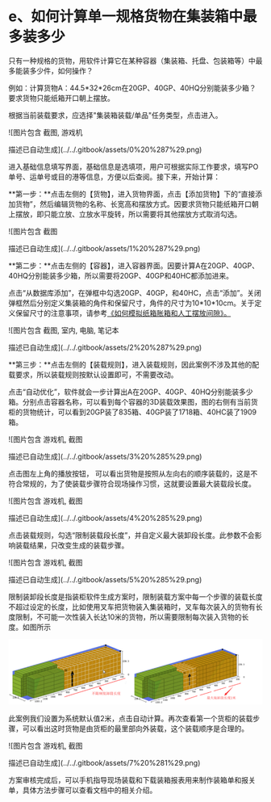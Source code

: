 # e、如何计算单一规格货物在集装箱中最多装多少

只有一种规格的货物，用软件计算它在某种容器（集装箱、托盘、包装箱等）中最多能装多少件，如何操作？

例如：计算货物A：44.5\*32\*26cm在20GP、40GP、40HQ分别能装多少箱？要求货物只能纸箱开口朝上摆放。

根据当前装载要求，应选择"集装箱装载/单品"任务类型，点击进入。

![&#x56FE;&#x7247;&#x5305;&#x542B; &#x622A;&#x56FE;, &#x6E38;&#x620F;&#x673A;

&#x63CF;&#x8FF0;&#x5DF2;&#x81EA;&#x52A8;&#x751F;&#x6210;](../../.gitbook/assets/0%20%287%29.png)

进入基础信息填写界面，基础信息是选填项，用户可根据实际工作要求，填写PO单号、运单号或目的港等信息，方便以后查阅。接下来，开始计算：

**第一步：**点击左侧的【货物】，进入货物界面，点击【添加货物】下的“直接添加货物”，然后编辑货物的名称、长宽高和摆放方式。因要求货物只能纸箱开口朝上摆放，即只能立放、立放水平旋转，所以需要将其他摆放方式取消勾选。

![&#x56FE;&#x7247;&#x5305;&#x542B; &#x622A;&#x56FE;

&#x63CF;&#x8FF0;&#x5DF2;&#x81EA;&#x52A8;&#x751F;&#x6210;](../../.gitbook/assets/1%20%287%29.png)

**第二步：**点击左侧的【容器】，进入容器界面。因要计算A在20GP、40GP、40HQ分别能装多少箱，所以需要将20GP、40GP和40HC都添加进来。

点击“从数据库添加”，在弹框中勾选20GP、40GP，和40HC，点击“添加”。关闭弹框然后分别定义集装箱的角件和保留尺寸，角件的尺寸为10\*10\*10cm。关于定义保留尺寸的注意事项，请参考[《如何模拟纸箱胀箱和人工摆放间隙》。]()

![&#x56FE;&#x7247;&#x5305;&#x542B; &#x622A;&#x56FE;, &#x5BA4;&#x5185;, &#x7535;&#x8111;, &#x7B14;&#x8BB0;&#x672C;

&#x63CF;&#x8FF0;&#x5DF2;&#x81EA;&#x52A8;&#x751F;&#x6210;](../../.gitbook/assets/2%20%287%29.png)

**第三步：**点击左侧的【装载规则】，进入装载规则，因此案例不涉及其他的配载要求，所以装载规则按默认设置即可，不需要改动。

点击“自动优化”，软件就会一步计算出A在20GP、40GP、40HQ分别能装多少箱。分别点击容器名称，可以看到每个容器的3D装载效果图，图的右侧有当前货柜的货物统计，可以看到20GP装了835箱、40GP装了1718箱、40HC装了1909箱。

![&#x56FE;&#x7247;&#x5305;&#x542B; &#x6E38;&#x620F;&#x673A;, &#x622A;&#x56FE;

&#x63CF;&#x8FF0;&#x5DF2;&#x81EA;&#x52A8;&#x751F;&#x6210;](../../.gitbook/assets/3%20%285%29.png)

点击图左上角的播放按钮， 可以看出货物是按照从左向右的顺序装载的，这是不符合常规的，为了使装载步骤符合现场操作习惯，这就要设置最大装载段长度。

![&#x56FE;&#x7247;&#x5305;&#x542B; &#x6E38;&#x620F;&#x673A;, &#x622A;&#x56FE;

&#x63CF;&#x8FF0;&#x5DF2;&#x81EA;&#x52A8;&#x751F;&#x6210;](../../.gitbook/assets/4%20%285%29.png)

点击装载规则，勾选“限制装载段长度”，并自定义最大装卸段长度。此参数不会影响装载结果，只改变生成的装载步骤。

![&#x56FE;&#x7247;&#x5305;&#x542B; &#x6E38;&#x620F;&#x673A;, &#x622A;&#x56FE;

&#x63CF;&#x8FF0;&#x5DF2;&#x81EA;&#x52A8;&#x751F;&#x6210;](../../.gitbook/assets/5%20%285%29.png)

限制装卸段长度是指装柜软件生成方案时，限制装载方案中每一个步骤的装载长度不超过设定的长度，比如使用叉车把货物装入集装箱时，叉车每次装入的货物有长度限制，不可能一次性装入长达10米的货物，所以需要限制每次装入货物的长度。如图所示

![](../../.gitbook/assets/6%20%285%29.png)

此案例我们设置为系统默认值2米，点击自动计算。再次查看第一个货柜的装载步骤，可以看出这时货物是由货柜的最里部向外装载，这个装载顺序是合理的。

![&#x56FE;&#x7247;&#x5305;&#x542B; &#x6E38;&#x620F;&#x673A;, &#x622A;&#x56FE;

&#x63CF;&#x8FF0;&#x5DF2;&#x81EA;&#x52A8;&#x751F;&#x6210;](../../.gitbook/assets/7%20%281%29.png)

方案审核完成后，可以手机指导现场装载和下载装箱报表用来制作装箱单和报关单，具体方法步骤可以查看文档中的相关介绍。

